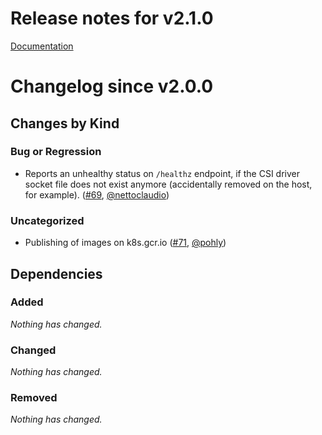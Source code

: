 # Release notes for v2.1.0

[Documentation](https://kubernetes-csi.github.io/docs/)
# Changelog since v2.0.0

## Changes by Kind

### Bug or Regression

- Reports an unhealthy status on `/healthz` endpoint, if the CSI driver socket file does not exist anymore (accidentally removed on the host, for example). ([#69](https://github.com/kubernetes-csi/livenessprobe/pull/69), [@nettoclaudio](https://github.com/nettoclaudio))

### Uncategorized

- Publishing of images on k8s.gcr.io ([#71](https://github.com/kubernetes-csi/livenessprobe/pull/71), [@pohly](https://github.com/pohly))

## Dependencies

### Added
_Nothing has changed._

### Changed
_Nothing has changed._

### Removed
_Nothing has changed._
